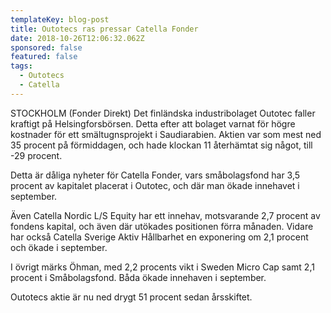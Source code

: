 ```yaml
---
templateKey: blog-post
title: Outotecs ras pressar Catella Fonder
date: 2018-10-26T12:06:32.062Z
sponsored: false
featured: false
tags:
  - Outotecs
  - Catella
---
```

STOCKHOLM (Fonder Direkt) Det finländska industribolaget Outotec faller kraftigt på Helsingforsbörsen. Detta efter att bolaget varnat för högre kostnader för ett smältugnsprojekt i Saudiarabien. Aktien var som mest ned 35 procent på förmiddagen, och hade klockan 11 återhämtat sig något, till -29 procent.

Detta är dåliga nyheter för Catella Fonder, vars småbolagsfond har 3,5 procent av kapitalet placerat i Outotec, och där man ökade innehavet i september.

Även Catella Nordic L/S Equity har ett innehav, motsvarande 2,7 procent av fondens kapital, och även där utökades positionen förra månaden. Vidare har också Catella Sverige Aktiv Hållbarhet en exponering om 2,1 procent och ökade i september.

I övrigt märks Öhman, med 2,2 procents vikt i Sweden Micro Cap samt 2,1 procent i Småbolagsfond. Båda ökade innehaven i september.

Outotecs aktie är nu ned drygt 51 procent sedan årsskiftet.
